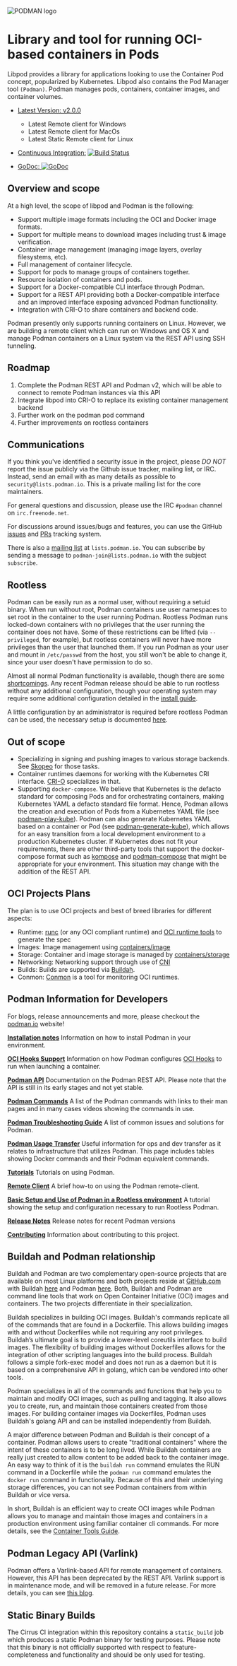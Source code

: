 ![PODMAN logo](logo/podman-logo-source.svg)

# Library and tool for running OCI-based containers in Pods

Libpod provides a library for applications looking to use the Container Pod concept,
popularized by Kubernetes.  Libpod also contains the Pod Manager tool `(Podman)`. Podman manages pods, containers, container images, and container volumes.

* [Latest Version: v2.0.0](https://github.com/containers/podman/releases/latest)
  * Latest Remote client for Windows
  * Latest Remote client for MacOs
  * Latest Static Remote client for Linux

* [Continuous Integration:](contrib/cirrus/README.md) [![Build Status](https://api.cirrus-ci.com/github/containers/podman.svg)](https://cirrus-ci.com/github/containers/podman/master)
* [GoDoc: ![GoDoc](https://godoc.org/github.com/containers/podman/libpod?status.svg)](https://godoc.org/github.com/containers/podman/libpod)

## Overview and scope

At a high level, the scope of libpod and Podman is the following:

* Support multiple image formats including the OCI and Docker image formats.
* Support for multiple means to download images including trust & image verification.
* Container image management (managing image layers, overlay filesystems, etc).
* Full management of container lifecycle.
* Support for pods to manage groups of containers together.
* Resource isolation of containers and pods.
* Support for a Docker-compatible CLI interface through Podman.
* Support for a REST API providing both a Docker-compatible interface and an improved interface exposing advanced Podman functionality.
* Integration with CRI-O to share containers and backend code.

Podman presently only supports running containers on Linux. However, we are building a remote client which can run on Windows and OS X and manage Podman containers on a Linux system via the REST API using SSH tunneling.

## Roadmap

1. Complete the Podman REST API and Podman v2, which will be able to connect to remote Podman instances via this API
1. Integrate libpod into CRI-O to replace its existing container management backend
1. Further work on the podman pod command
1. Further improvements on rootless containers

## Communications

If you think you've identified a security issue in the project, please *DO NOT* report the issue publicly via the Github issue tracker, mailing list, or IRC.
Instead, send an email with as many details as possible to `security@lists.podman.io`. This is a private mailing list for the core maintainers.

For general questions and discussion, please use the
IRC `#podman` channel on `irc.freenode.net`.

For discussions around issues/bugs and features, you can use the GitHub
[issues](https://github.com/containers/podman/issues)
and
[PRs](https://github.com/containers/podman/pulls)
tracking system.

There is also a [mailing list](https://lists.podman.io/archives/) at `lists.podman.io`.
You can subscribe by sending a message to `podman-join@lists.podman.io` with the subject `subscribe`.

## Rootless
Podman can be easily run as a normal user, without requiring a setuid binary.
When run without root, Podman containers use user namespaces to set root in the container to the user running Podman.
Rootless Podman runs locked-down containers with no privileges that the user running the container does not have.
Some of these restrictions can be lifted (via `--privileged`, for example), but rootless containers will never have more privileges than the user that launched them.
If you run Podman as your user and mount in `/etc/passwd` from the host, you still won't be able to change it, since your user doesn't have permission to do so.

Almost all normal Podman functionality is available, though there are some [shortcomings](https://github.com/containers/podman/blob/master/rootless.md).
Any recent Podman release should be able to run rootless without any additional configuration, though your operating system may require some additional configuration detailed in the [install guide](https://github.com/containers/podman/blob/master/install.md).

A little configuration by an administrator is required before rootless Podman can be used, the necessary setup is documented [here](https://github.com/containers/podman/blob/master/docs/tutorials/rootless_tutorial.md).

## Out of scope

* Specializing in signing and pushing images to various storage backends.
  See [Skopeo](https://github.com/containers/skopeo/) for those tasks.
* Container runtimes daemons for working with the Kubernetes CRI interface.
  [CRI-O](https://github.com/cri-o/cri-o) specializes in that.
* Supporting `docker-compose`.  We believe that Kubernetes is the defacto
  standard for composing Pods and for orchestrating containers, making
  Kubernetes YAML a defacto standard file format. Hence, Podman allows the
  creation and execution of Pods from a Kubernetes YAML file (see
  [podman-play-kube](https://github.com/containers/podman/blob/master/docs/source/markdown/podman-play-kube.1.md)).
  Podman can also generate Kubernetes YAML based on a container or Pod (see
  [podman-generate-kube](https://github.com/containers/podman/blob/master/docs/source/markdown/podman-generate-kube.1.md)),
  which allows for an easy transition from a local development environment
  to a production Kubernetes cluster. If Kubernetes does not fit your requirements,
  there are other third-party tools that support the docker-compose format such as
  [kompose](https://github.com/kubernetes/kompose/) and
  [podman-compose](https://github.com/muayyad-alsadi/podman-compose)
  that might be appropriate for your environment. This situation may change with
  the addition of the REST API.

## OCI Projects Plans

The plan is to use OCI projects and best of breed libraries for different aspects:
- Runtime: [runc](https://github.com/opencontainers/runc) (or any OCI compliant runtime) and [OCI runtime tools](https://github.com/opencontainers/runtime-tools) to generate the spec
- Images: Image management using [containers/image](https://github.com/containers/image)
- Storage: Container and image storage is managed by [containers/storage](https://github.com/containers/storage)
- Networking: Networking support through use of [CNI](https://github.com/containernetworking/cni)
- Builds: Builds are supported via [Buildah](https://github.com/containers/buildah).
- Conmon: [Conmon](https://github.com/containers/conmon) is a tool for monitoring OCI runtimes.

## Podman Information for Developers

For blogs, release announcements and more, please checkout the [podman.io](https://podman.io) website!

**[Installation notes](install.md)**
Information on how to install Podman in your environment.

**[OCI Hooks Support](pkg/hooks/README.md)**
Information on how Podman configures [OCI Hooks][spec-hooks] to run when launching a container.

**[Podman API](http://docs.podman.io/en/latest/_static/api.html)**
Documentation on the Podman REST API. Please note that the API is still in its early stages and not yet stable.

**[Podman Commands](https://podman.readthedocs.io/en/latest/Commands.html)**
A list of the Podman commands with links to their man pages and in many cases videos
showing the commands in use.

**[Podman Troubleshooting Guide](troubleshooting.md)**
A list of common issues and solutions for Podman.

**[Podman Usage Transfer](transfer.md)**
Useful information for ops and dev transfer as it relates to infrastructure that utilizes Podman.  This page
includes tables showing Docker commands and their Podman equivalent commands.

**[Tutorials](docs/tutorials)**
Tutorials on using Podman.

**[Remote Client](https://github.com/containers/podman/blob/master/docs/tutorials/remote_client.md)**
A brief how-to on using the Podman remote-client.

**[Basic Setup and Use of Podman in a Rootless environment](https://github.com/containers/podman/blob/master/docs/tutorials/rootless_tutorial.md)**
A tutorial showing the setup and configuration necessary to run Rootless Podman.

**[Release Notes](RELEASE_NOTES.md)**
Release notes for recent Podman versions

**[Contributing](CONTRIBUTING.md)**
Information about contributing to this project.

[spec-hooks]: https://github.com/opencontainers/runtime-spec/blob/v2.0.1/config.md#posix-platform-hooks

## Buildah and Podman relationship

Buildah and Podman are two complementary open-source projects that are
available on most Linux platforms and both projects reside at
[GitHub.com](https://github.com) with Buildah
[here](https://github.com/containers/buildah) and Podman
[here](https://github.com/containers/podman).  Both, Buildah and Podman are
command line tools that work on Open Container Initiative (OCI) images and
containers.  The two projects differentiate in their specialization.

Buildah specializes in building OCI images.  Buildah's commands replicate all
of the commands that are found in a Dockerfile.  This allows building images
with and without Dockerfiles while not requiring any root privileges.
Buildah’s ultimate goal is to provide a lower-level coreutils interface to
build images.  The flexibility of building images without Dockerfiles allows
for the integration of other scripting languages into the build process.
Buildah follows a simple fork-exec model and does not run as a daemon
but it is based on a comprehensive API in golang, which can be vendored
into other tools.

Podman specializes in all of the commands and functions that help you to maintain and modify
OCI images, such as pulling and tagging.  It also allows you to create, run, and maintain those containers
created from those images.  For building container images via Dockerfiles, Podman uses Buildah's
golang API and can be installed independently from Buildah.

A major difference between Podman and Buildah is their concept of a container.  Podman
allows users to create "traditional containers" where the intent of these containers is
to be long lived.  While Buildah containers are really just created to allow content
to be added back to the container image.  An easy way to think of it is the
`buildah run` command emulates the RUN command in a Dockerfile while the `podman run`
command emulates the `docker run` command in functionality.  Because of this and their underlying
storage differences, you can not see Podman containers from within Buildah or vice versa.

In short, Buildah is an efficient way to create OCI images while Podman allows
you to manage and maintain those images and containers in a production environment using
familiar container cli commands.  For more details, see the
[Container Tools Guide](https://github.com/containers/buildah/tree/master/docs/containertools).

## Podman Legacy API (Varlink)
Podman offers a Varlink-based API for remote management of containers.
However, this API has been deprecated by the REST API.
Varlink support is in maintenance mode, and will be removed in a future release.
For more details, you can see [this blog](https://podman.io/blogs/2020/01/17/podman-new-api.html).

## Static Binary Builds
The Cirrus CI integration within this repository contains a `static_build` job
which produces a static Podman binary for testing purposes. Please note that
this binary is not officially supported with respect to feature-completeness
and functionality and should be only used for testing.
